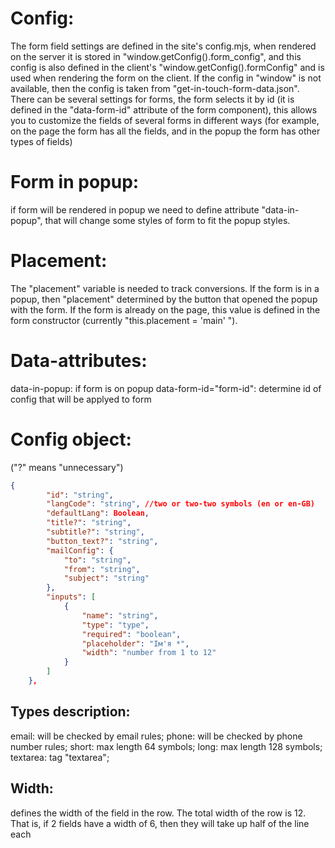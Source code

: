 # Config: 
The form field settings are defined in the site's config.mjs, when rendered on the server it is stored in "window.getConfig().form_config", and this config is also defined in the client's "window.getConfig().formConfig" and is used when rendering the form on the client. If the config in "window" is not available, then the config is taken from "get-in-touch-form-data.json". There can be several settings for forms, the form selects it by id (it is defined in the "data-form-id" attribute of the form component), this allows you to customize the fields of several forms in different ways (for example, on the page the form has all the fields, and in the popup the form has other types of fields)

# Form in popup:
if form will be rendered in popup we need to define attribute "data-in-popup", that will change some styles of form to fit the popup styles.

# Placement:
The "placement" variable is needed to track conversions. If the form is in a popup, then "placement" determined by the button that opened the popup with the form. If the form is already on the page, this value is defined in the form constructor (currently "this.placement = 'main' ").

# Data-attributes:
data-in-popup: if form is on popup
data-form-id="form-id": determine id of config that will be applyed to form

# Config object: 
("?" means "unnecessary")
```json
{
        "id": "string",
        "langCode": "string", //two or two-two symbols (en or en-GB)
        "defaultLang": Boolean,
        "title?": "string",
        "subtitle?": "string",
        "button_text?": "string",
        "mailConfig": {
            "to": "string",
            "from": "string",
            "subject": "string"
        },
        "inputs": [
            {
                "name": "string",
                "type": "type",
                "required": "boolean",
                "placeholder": "Ім'я *",
                "width": "number from 1 to 12"
            }
        ]
    },
```
## Types description:
email: will be checked by email rules;
phone: will be checked by phone number rules;
short: max length 64 symbols;
long: max length 128 symbols;
textarea: tag "textarea";

## Width:
defines the width of the field in the row. The total width of the row is 12. That is, if 2 fields have a width of 6, then they will take up half of the line each